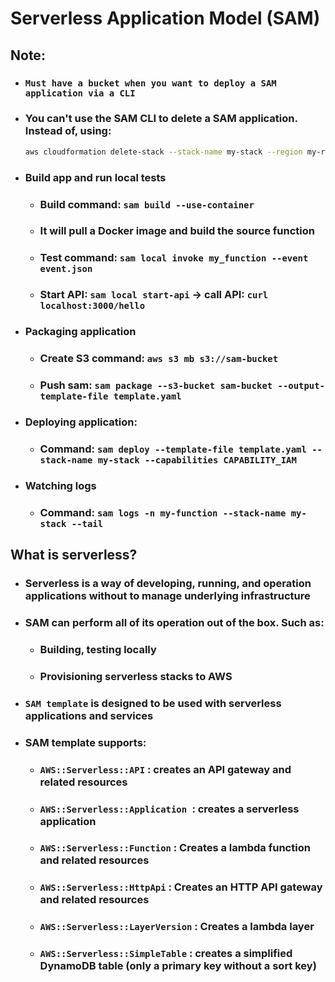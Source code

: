 # Serverless Application Model (SAM)

## Note:
- ### `Must have a bucket when you want to deploy a SAM application via a CLI`
- ### You can't use the SAM CLI to delete a SAM application. Instead of, using: 
    ```bash
    aws cloudformation delete-stack --stack-name my-stack --region my-region --profile my-profile
    ```
- ### Build app and run local tests
    - ### Build command: `sam build --use-container`
    - ### It will pull a Docker image and build the source function
    - ### Test command: `sam local invoke my_function --event event.json`
    - ### Start API: `sam local start-api` -> call API: `curl localhost:3000/hello`
- ### Packaging application
    - ### Create S3 command: `aws s3 mb s3://sam-bucket`
    - ### Push sam: `sam package --s3-bucket sam-bucket --output-template-file template.yaml`
- ### Deploying application:
    - ### Command: `sam deploy --template-file template.yaml --stack-name my-stack --capabilities CAPABILITY_IAM`
- ### Watching logs 
    - ### Command: `sam logs -n my-function --stack-name my-stack --tail`

## What is serverless?
- ### Serverless is a way of developing, running, and operation applications without to manage underlying infrastructure
- ### SAM can perform all of its operation out of the box. Such as:
    - ### Building, testing locally
    - ### Provisioning serverless stacks to AWS
- ### `SAM template` is designed to be used with serverless applications and services
- ### SAM template supports:
    - ### `AWS::Serverless::API` : creates an API gateway and related resources
    - ### `AWS::Serverless::Application `: creates a serverless application
    - ### `AWS::Serverless::Function` : Creates a lambda function and related resources
    - ### `AWS::Serverless::HttpApi` : Creates an HTTP API gateway and related resources
    - ### `AWS::Serverless::LayerVersion` : Creates a lambda layer
    - ### `AWS::Serverless::SimpleTable` : creates a simplified DynamoDB table (only a primary key without a sort key)
